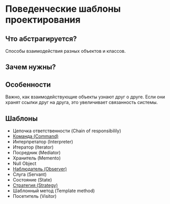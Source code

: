 # Поведенческие шаблоны проектирования

## Что абстрагируется?
Способы взаимодействия разных объектов и классов.

## Зачем нужны?


## Особенности
Важно, как взаимодействующие объекты узнают друг о друге. Если они хранят ссылки друг на друга, это увеличивает связанность системы.

## Шаблоны

* Цепочка ответственности (Chain of responsibilily)
* [Команда (Command)](https://github.com/Mohnatus/design-patterns-js/tree/master/behavioral/command)
* Интерпретатор (Interpreter)
* Итератор (Iterator)
* Посредник (Mediator)
* Хранитель (Memento)
* Null Object
* [Наблюдатель (Observer)](https://github.com/Mohnatus/design-patterns-js/tree/master/behavioral/observer)
* Слуга (Servant)
* Состояние (State)
* [Стратегия (Strategy)](https://github.com/Mohnatus/design-patterns-js/tree/master/behavioral/strategy)
* Шаблонный метод (Template method)
* Посетитель (Visitor)